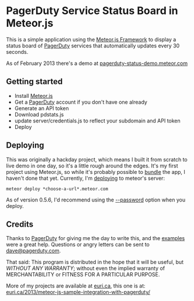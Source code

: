 # PagerDuty Service Status Board in Meteor.js 

This is a simple application using the [Meteor.js Framework](http://meteor.com/) to display a status board of [PagerDuty](http://www.pagerduty.com) services  that automatically updates every 30 seconds.

As of February 2013 there's a demo at [pagerduty-status-demo.meteor.com](http://pagerduty-status-demo.meteor.com)

## Getting started

* Install [Meteor.js](http://meteor.com/)
* Get a [PagerDuty](http://www.pagerduty.com) account if you don't have one already
* Generate an API token
* Download pdstats.js
* update server/credentials.js to reflect your subdomain and API token
* Deploy

## Deploying

This was originally a hackday project, which means I built it from scratch to live demo in one day, so it's a little rough around the edges.  It's my first project using Meteor.js, so while it's probably possible to [bundle](http://docs.meteor.com/#meteorbundle) the app, I haven't done that yet.  Currently, I'm [deploying](http://docs.meteor.com/#deploying) to meteor's server:

    meteor deploy *choose-a-url*.meteor.com

As of version 0.5.6, I'd recommend using the [--password](http://docs.meteor.com/#meteordeploy) option when you deploy.

## Credits

Thanks to [PagerDuty](http://www.pagerduty.com) for giving me the day to write this, and the [examples](http://meteor.com/examples/leaderboard) were a great help.  Questions or angry letters can be sent to [dave@pagerduty.com](mailto:dave@pagerduty.com).  

That said: This program is distributed in the hope that it will be useful, but *WITHOUT ANY WARRANTY*; without even the implied warranty of MERCHANTABILITY or FITNESS FOR A PARTICULAR PURPOSE.  

More of my projects are available at [euri.ca](http://euri.ca), this one is at: [euri.ca/2013/meteor-js-sample-integration-with-pagerduty/](http://euri.ca/2013/meteor-js-sample-integration-with-pagerduty)

